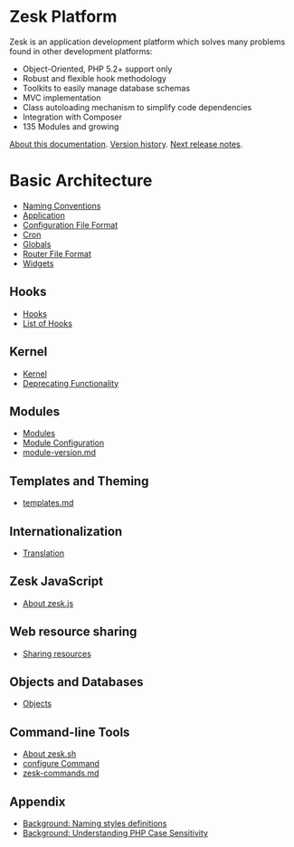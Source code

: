 # Zesk Platform

Zesk is an application development platform which solves many problems found in other development platforms:

- Object-Oriented, PHP 5.2+ support only
- Robust and flexible hook methodology
- Toolkits to easily manage database schemas
- MVC implementation
- Class autoloading mechanism to simplify code dependencies
- Integration with Composer
- 135 Modules and growing

[About this documentation](readme.md). [Version history](versions.md). [Next release notes](current.md).

# Basic Architecture

- [Naming Conventions](zesk-naming.md)
- [Application](application.md)
- [Configuration File Format](configuration-file-format.md)
- [Cron](cron.md)
- [Globals](globals.md)
- [Router File Format](router-file-format.md)
- [Widgets](widget.md)

## Hooks

- [Hooks](hooks.md)
- [List of Hooks](hooks-list.md)

## Kernel

- [Kernel](kernel.md)
- [Deprecating Functionality](deprecated.md)

## Modules

- [Modules](modules.md)
- [Module Configuration](module-conf.md)
- [module-version.md](module-version.md)

## Templates and Theming

- [templates.md](templates.md)

## Internationalization

- [Translation](translation.md)

## Zesk JavaScript

- [About zesk.js](zesk.js.md)

## Web resource sharing

- [Sharing resources](share.md)

## Objects and Databases

- [Objects](objects.md)

## Command-line Tools

- [About zesk.sh](zesk.sh.md)
- [configure Command](command-configure.md)
- [zesk-commands.md](zesk-commands.md)

## Appendix

- [Background: Naming styles definitions](naming-styles-definitions.md)
- [Background: Understanding PHP Case Sensitivity](php-case-sensitivity.md)

